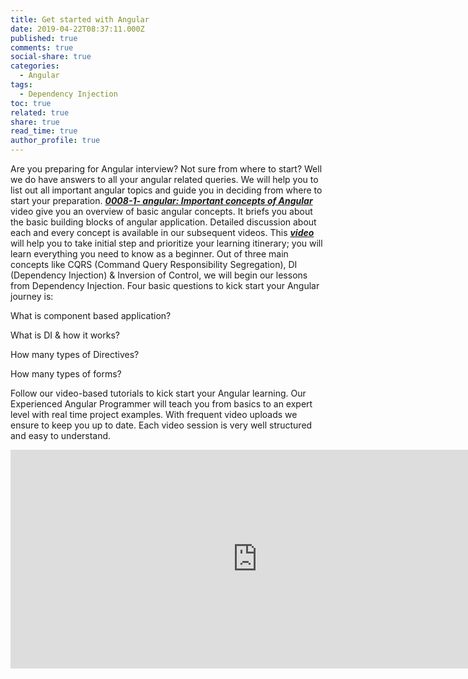 ```yaml
---
title: Get started with Angular
date: 2019-04-22T08:37:11.000Z
published: true
comments: true
social-share: true
categories:
  - Angular
tags:
  - Dependency Injection
toc: true
related: true
share: true
read_time: true
author_profile: true
---
```


<p>Are you preparing for Angular interview? Not sure from where to start? Well we do have answers to all your angular related queries. We will help you to list out all important angular topics and guide you in deciding from where to start your preparation. <strong><a href="https://www.youtube.com/watch?v=RDyaFYm6Rfc" target="_blank" rel="noopener noreferrer"><em>0008-1- angular: Important concepts of Angular </em></a></strong>video give you an overview of basic angular concepts. It briefs you about the basic building blocks of angular application. Detailed discussion about each and every concept is available in our subsequent videos. This <a href="https://www.youtube.com/watch?v=RDyaFYm6Rfc" target="_blank" rel="noopener noreferrer"><strong><em>video</em></strong></a> will help you to take initial step and prioritize your learning itinerary; you will learn everything you need to know as a beginner. Out of three main concepts like CQRS (Command Query Responsibility Segregation), DI (Dependency Injection) &amp; Inversion of Control, we will begin our lessons from Dependency Injection. Four basic questions to kick start your Angular journey is:</p>
<p>What is component based application?</p>
<p>What is DI &amp; how it works?</p>
<p>How many types of Directives?</p>
<p>How many types of forms?</p>
<p>Follow our video-based tutorials to kick start your Angular learning. Our Experienced Angular Programmer will teach you from basics to an expert level with real time project examples. With frequent video uploads we ensure to keep you up to date. Each video session is very well structured and easy to understand.</p>
<p><iframe width="790" height="350" src="https://www.youtube.com/embed/RDyaFYm6Rfc" frameborder="0" allow="accelerometer; autoplay; encrypted-media; gyroscope; picture-in-picture" allowfullscreen></iframe></p>
